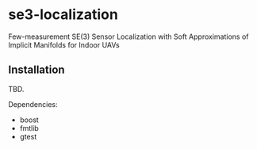 # se3-localization
Few-measurement SE(3) Sensor Localization with Soft Approximations of Implicit Manifolds for Indoor UAVs

## Installation

TBD. 

Dependencies:
* boost
* fmtlib 
* gtest 